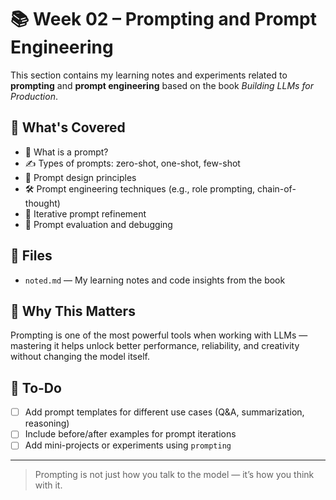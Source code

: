 # 📚 Week 02 – Prompting and Prompt Engineering

This section contains my learning notes and experiments related to **prompting** and **prompt engineering** based on the book *Building LLMs for Production*.

## 🧠 What's Covered

- 📌 What is a prompt?
- ✍️ Types of prompts: zero-shot, one-shot, few-shot
- 🧩 Prompt design principles
- 🛠️ Prompt engineering techniques (e.g., role prompting, chain-of-thought)
- 🔄 Iterative prompt refinement
- 🧪 Prompt evaluation and debugging

## 📂 Files

- `noted.md` — My learning notes and code insights from the book

## 🔮 Why This Matters

Prompting is one of the most powerful tools when working with LLMs — mastering it helps unlock better performance, reliability, and creativity without changing the model itself.

## 🚧 To-Do

- [ ] Add prompt templates for different use cases (Q&A, summarization, reasoning)
- [ ] Include before/after examples for prompt iterations
- [ ] Add mini-projects or experiments using `prompting`

---

> Prompting is not just how you talk to the model — it’s how you think with it.

